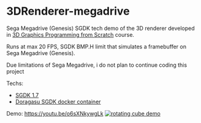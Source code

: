 # 3DRenderer-megadrive

Sega Megadrive (Genesis) SGDK tech demo of the 3D renderer developed in [3D Graphics Programming from Scratch](https://courses.pikuma.com/courses/learn-computer-graphics-programming) course.

Runs at max 20 FPS, SGDK BMP.H limit that simulates a framebuffer on Sega Megadrive (Genesis).

Due limitations of Sega Megadrive, i do not plan to continue coding this project

Techs:
- [SGDK 1.7](https://github.com/Stephane-D/SGDK)
- [Doragasu SGDK docker container](https://gitlab.com/doragasu/docker-sgdk)

Demo:
https://youtu.be/o6sXNkywgLk
[![rotating cube demo](https://img.youtube.com/vi/o6sXNkywgLk/0.jpg)](https://youtu.be/o6sXNkywgLk)

